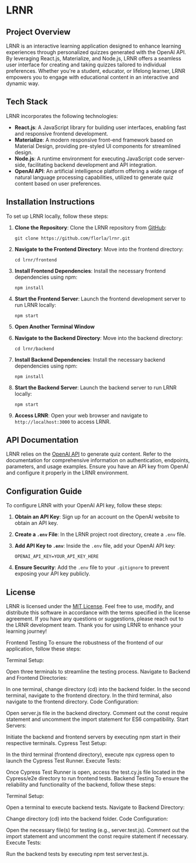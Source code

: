# LRNR 

## Project Overview
LRNR is an interactive learning application designed to enhance learning experiences through personalized quizzes generated with the OpenAI API. By leveraging React.js, Materialize, and Node.js, LRNR offers a seamless user interface for creating and taking quizzes tailored to individual preferences. Whether you're a student, educator, or lifelong learner, LRNR empowers you to engage with educational content in an interactive and dynamic way.

## Tech Stack
LRNR incorporates the following technologies:
- **React.js**: A JavaScript library for building user interfaces, enabling fast and responsive frontend development.
- **Materialize**: A modern responsive front-end framework based on Material Design, providing pre-styled UI components for streamlined design.
- **Node.js**: A runtime environment for executing JavaScript code server-side, facilitating backend development and API integration.
- **OpenAI API**: An artificial intelligence platform offering a wide range of natural language processing capabilities, utilized to generate quiz content based on user preferences.

## Installation Instructions
To set up LRNR locally, follow these steps:

1. **Clone the Repository**: Clone the LRNR repository from [GitHub](https://github.com/florla/lrnr.git):
   ```
   git clone https://github.com/florla/lrnr.git
   ```

2. **Navigate to the Frontend Directory**: Move into the frontend directory:
   ```
   cd lrnr/frontend
   ```

3. **Install Frontend Dependencies**: Install the necessary frontend dependencies using npm:
   ```
   npm install
   ```

4. **Start the Frontend Server**: Launch the frontend development server to run LRNR locally:
   ```
   npm start
   ```

5. **Open Another Terminal Window**

6. **Navigate to the Backend Directory**: Move into the backend directory:
   ```
   cd lrnr/backend
   ```

7. **Install Backend Dependencies**: Install the necessary backend dependencies using npm:
   ```
   npm install
   ```

8. **Start the Backend Server**: Launch the backend server to run LRNR locally:
   ```
   npm start
   ```

9. **Access LRNR**: Open your web browser and navigate to `http://localhost:3000` to access LRNR.

## API Documentation
LRNR relies on the [OpenAI API](https://platform.openai.com/docs/introduction) to generate quiz content. Refer to the documentation for comprehensive information on authentication, endpoints, parameters, and usage examples. Ensure you have an API key from OpenAI and configure it properly in the LRNR environment.

## Configuration Guide
To configure LRNR with your OpenAI API key, follow these steps:

1. **Obtain an API Key**: Sign up for an account on the OpenAI website to obtain an API key.

2. **Create a `.env` File**: In the LRNR project root directory, create a `.env` file.

3. **Add API Key to `.env`**: Inside the `.env` file, add your OpenAI API key:
   ```
   OPENAI_API_KEY=YOUR_API_KEY_HERE
   ```

4. **Ensure Security**: Add the `.env` file to your `.gitignore` to prevent exposing your API key publicly.

## License
LRNR is licensed under the [MIT License](LICENSE). Feel free to use, modify, and distribute this software in accordance with the terms specified in the license agreement. If you have any questions or suggestions, please reach out to the LRNR development team. Thank you for using LRNR to enhance your learning journey!

Frontend Testing
To ensure the robustness of the frontend of our application, follow these steps:

Terminal Setup:

Open three terminals to streamline the testing process.
Navigate to Backend and Frontend Directories:

In one terminal, change directory (cd) into the backend folder.
In the second terminal, navigate to the frontend directory.
In the third terminal, also navigate to the frontend directory.
Code Configuration:

Open server.js file in the backend directory.
Comment out the const require statement and uncomment the import statement for ES6 compatibility.
Start Servers:

Initiate the backend and frontend servers by executing npm start in their respective terminals.
Cypress Test Setup:

In the third terminal (frontend directory), execute npx cypress open to launch the Cypress Test Runner.
Execute Tests:

Once Cypress Test Runner is open, access the test.cy.js file located in the Cypress/e2e directory to run frontend tests.
Backend Testing
To ensure the reliability and functionality of the backend, follow these steps:

Terminal Setup:

Open a terminal to execute backend tests.
Navigate to Backend Directory:

Change directory (cd) into the backend folder.
Code Configuration:

Open the necessary file(s) for testing (e.g., server.test.js).
Comment out the import statement and uncomment the const require statement if necessary.
Execute Tests:

Run the backend tests by executing npm test server.test.js.

